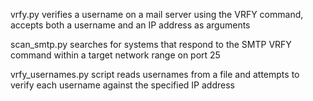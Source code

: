 vrfy.py verifies a username on a mail server using the VRFY command, accepts both a username and an IP address as arguments

scan_smtp.py searches for systems that respond to the SMTP VRFY command within a target network range on port 25

vrfy_usernames.py script reads usernames from a file and attempts to verify each username against the specified IP address
